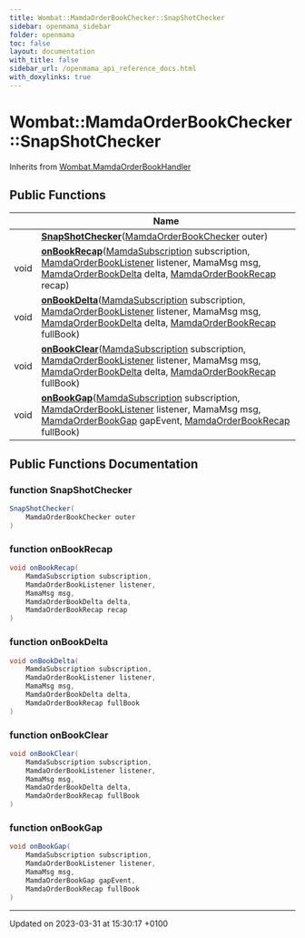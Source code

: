 ```yaml
---
title: Wombat::MamdaOrderBookChecker::SnapShotChecker
sidebar: openmama_sidebar
folder: openmama
toc: false
layout: documentation
with_title: false
sidebar_url: /openmama_api_reference_docs.html
with_doxylinks: true
---
```


# Wombat::MamdaOrderBookChecker::SnapShotChecker





Inherits from [Wombat.MamdaOrderBookHandler](interfaceWombat_1_1MamdaOrderBookHandler.html)

## Public Functions

|                | Name           |
| -------------- | -------------- |
| | **[SnapShotChecker](classWombat_1_1MamdaOrderBookChecker_1_1SnapShotChecker.html#function-snapshotchecker)**([MamdaOrderBookChecker](classWombat_1_1MamdaOrderBookChecker.html) outer) |
| void | **[onBookRecap](classWombat_1_1MamdaOrderBookChecker_1_1SnapShotChecker.html#function-onbookrecap)**([MamdaSubscription](classWombat_1_1MamdaSubscription.html) subscription, [MamdaOrderBookListener](classWombat_1_1MamdaOrderBookListener.html) listener, MamaMsg msg, [MamdaOrderBookDelta](interfaceWombat_1_1MamdaOrderBookDelta.html) delta, [MamdaOrderBookRecap](interfaceWombat_1_1MamdaOrderBookRecap.html) recap) |
| void | **[onBookDelta](classWombat_1_1MamdaOrderBookChecker_1_1SnapShotChecker.html#function-onbookdelta)**([MamdaSubscription](classWombat_1_1MamdaSubscription.html) subscription, [MamdaOrderBookListener](classWombat_1_1MamdaOrderBookListener.html) listener, MamaMsg msg, [MamdaOrderBookDelta](interfaceWombat_1_1MamdaOrderBookDelta.html) delta, [MamdaOrderBookRecap](interfaceWombat_1_1MamdaOrderBookRecap.html) fullBook) |
| void | **[onBookClear](classWombat_1_1MamdaOrderBookChecker_1_1SnapShotChecker.html#function-onbookclear)**([MamdaSubscription](classWombat_1_1MamdaSubscription.html) subscription, [MamdaOrderBookListener](classWombat_1_1MamdaOrderBookListener.html) listener, MamaMsg msg, [MamdaOrderBookDelta](interfaceWombat_1_1MamdaOrderBookDelta.html) delta, [MamdaOrderBookRecap](interfaceWombat_1_1MamdaOrderBookRecap.html) fullBook) |
| void | **[onBookGap](classWombat_1_1MamdaOrderBookChecker_1_1SnapShotChecker.html#function-onbookgap)**([MamdaSubscription](classWombat_1_1MamdaSubscription.html) subscription, [MamdaOrderBookListener](classWombat_1_1MamdaOrderBookListener.html) listener, MamaMsg msg, [MamdaOrderBookGap](interfaceWombat_1_1MamdaOrderBookGap.html) gapEvent, [MamdaOrderBookRecap](interfaceWombat_1_1MamdaOrderBookRecap.html) fullBook) |

## Public Functions Documentation

### function SnapShotChecker

```csharp
SnapShotChecker(
    MamdaOrderBookChecker outer
)
```


### function onBookRecap

```csharp
void onBookRecap(
    MamdaSubscription subscription,
    MamdaOrderBookListener listener,
    MamaMsg msg,
    MamdaOrderBookDelta delta,
    MamdaOrderBookRecap recap
)
```


### function onBookDelta

```csharp
void onBookDelta(
    MamdaSubscription subscription,
    MamdaOrderBookListener listener,
    MamaMsg msg,
    MamdaOrderBookDelta delta,
    MamdaOrderBookRecap fullBook
)
```


### function onBookClear

```csharp
void onBookClear(
    MamdaSubscription subscription,
    MamdaOrderBookListener listener,
    MamaMsg msg,
    MamdaOrderBookDelta delta,
    MamdaOrderBookRecap fullBook
)
```


### function onBookGap

```csharp
void onBookGap(
    MamdaSubscription subscription,
    MamdaOrderBookListener listener,
    MamaMsg msg,
    MamdaOrderBookGap gapEvent,
    MamdaOrderBookRecap fullBook
)
```


-------------------------------

Updated on 2023-03-31 at 15:30:17 +0100